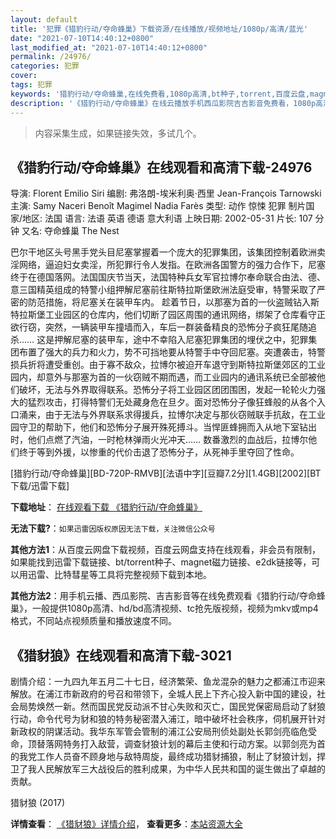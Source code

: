 ```yaml
---
layout: default
title: '犯罪《猎豹行动/夺命蜂巢》下载资源/在线播放/视频地址/1080p/高清/蓝光'
date: "2021-07-10T14:40:12+0800"
last_modified_at: "2021-07-10T14:40:12+0800"
permalink: /24976/
categories: 犯罪
cover:
tags: 犯罪
keywords: '猎豹行动/夺命蜂巢,在线免费看,1080p高清,bt种子,torrent,百度云盘,magnet,磁力链,迅雷下载资源'
description: '《猎豹行动/夺命蜂巢》在线云播放手机西瓜影院吉吉影音免费看，1080p高清bd/hd未删减完整版和tc抢先枪版，mkv/mp4格式，附带bt/torrent种子、magnet/磁力链、百度云盘、网盘资源迅雷下载链接'
---
```


>内容采集生成，如果链接失效，多试几个。


## 《猎豹行动/夺命蜂巢》在线观看和高清下载-24976

导演: Florent Emilio Siri 编剧: 弗洛朗-埃米利奥·西里 Jean-François Tarnowski 主演: Samy Naceri Benoît Magimel Nadia Farès 类型: 动作 惊悚 犯罪 制片国家/地区: 法国 语言: 法语 英语 德语 意大利语 上映日期: 2002-05-31 片长: 107 分钟 又名: 夺命蜂巢 The Nest

巴尔干地区头号黑手党头目尼塞掌握着一个庞大的犯罪集团，该集团控制着欧洲卖淫网络，逼迫妇女卖淫，所犯罪行令人发指。在欧洲各国警方的强力合作下，尼塞终于在德国落网。法国国庆节当天，法国特种兵女军官拉博尔奉命联合由法、德、意三国精英组成的特警小组押解尼塞前往斯特拉斯堡欧洲法庭受审，特警采取了严密的防范措施，将尼塞关在装甲车内。 趁着节日，以那塞为首的一伙盗贼钻入斯特拉斯堡工业园区的仓库内，他们切断了园区周围的通讯网络，绑架了仓库看守正欲行窃，突然，一辆装甲车撞墙而入，车后一群装备精良的恐怖分子疯狂尾随追杀…… 这是押解尼塞的装甲车，途中不幸陷入尼塞犯罪集团的埋伏之中，犯罪集团布置了强大的兵力和火力，势不可挡地要从特警手中夺回尼塞。突遭袭击，特警损兵折将遭受重创。由于寡不敌众，拉博尔被迫开车退守到斯特拉斯堡郊区的工业园内，却意外与那塞为首的一伙窃贼不期而遇，而工业园内的通讯系统已全部被他们破坏，无法与外界取得联系。恐怖分子将工业园区团团围困，发起一轮轮火力强大的猛烈攻击，打得特警们无处藏身危在旦夕。面对恐怖分子像狂蜂般的从各个入口涌来，由于无法与外界联系求得援兵，拉博尔决定与那伙窃贼联手抗敌，在工业园守卫的帮助下，他们和恐怖分子展开殊死搏斗。当悍匪蜂拥而入从地下室钻出时，他们点燃了汽油，一时枪林弹雨火光冲天…… 数番激烈的血战后，拉博尔他们终于等到外援，以惨重的代价击退了恐怖分子，从死神手里夺回了性命。


[猎豹行动/夺命蜂巢][BD-720P-RMVB][法语中字][豆瓣7.2分][1.4GB][2002][BT下载/迅雷下载]

**下载地址**： [在线观看下载 《猎豹行动/夺命蜂巢》](https://www.btdx8.com/torrent/the_nest_2002.html) 


**无法下载?**：`如果迅雷因版权原因无法下载，关注微信公众号 `

**其他方法1**：从百度云网盘下载视频，百度云网盘支持在线观看，非会员有限制，如果能找到迅雷下载链接、bt/torrent种子、magnet磁力链接、e2dk链接等，可以用迅雷、比特彗星等工具将完整视频下载到本地。

**其他方法2**：用手机云播、西瓜影院、吉吉影音等在线免费观看《猎豹行动/夺命蜂巢》，一般提供1080p高清、hd/bd高清视频、tc抢先版视频，视频为mkv或mp4格式，不同站点视频质量和播放速度不同。


## 《猎豺狼》在线观看和高清下载-3021

剧情介绍：一九四九年五月二十七日，经济繁荣、鱼龙混杂的魅力之都浦江市迎来解放。在浦江市新政府的号召和带领下，全城人民上下齐心投入新中国的建设，社会局势焕然一新。然而国民党反动派不甘心失败和灭亡，国民党保密局启动了豺狼行动，命令代号为豺和狼的特务秘密潜入浦江，暗中破坏社会秩序，伺机展开针对新政权的阴谋活动。我华东军管会管制的浦江公安局刑侦处副处长郭剑亮临危受命，顶替落网特务打入敌营，调查豺狼计划的幕后主使和行动方案。以郭剑亮为首的我党工作人员奋不顾身地与敌特周旋，最终成功猎豺捕狼，制止了豺狼计划，捍卫了我人民解放军三大战役后的胜利成果，为中华人民共和国的诞生做出了卓越的贡献。


猎豺狼 (2017)

**详情查看**： [《猎豺狼》详情介绍](/movie/3021/)， **查看更多**：[本站资源大全](/movie/t/all/)

